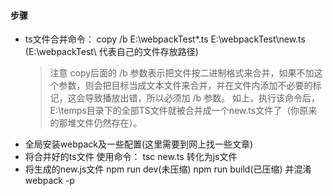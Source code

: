 #### 步骤  
* ts文件合并命令： copy  /b  E:\webpackTest\*.ts  E:\webpackTest\new.ts  (E:\webpackTest\   代表自己的文件存放路径)  
    > 注意
        copy后面的 /b  参数表示把文件按二进制格式来合并，如果不加这个参数，则会把目标当成文本文件来合并，并在文件内添加不必要的标记，这会导致播放出错，所以必须加 /b 参数。
        如上，执行该命令后，E:\temps目录下的全部TS文件就被合并成一个new.ts文件了（你原来的那堆文件仍然存在）。  
* 全局安装webpack及一些配置(这里需要到网上找一些文章)  
* 将合并好的ts文件  使用命令： tsc new.ts 转化为js文件  
* 将生成的new.js文件 npm run dev(未压缩)  npm run build(已压缩) 并混淆 webpack -p  